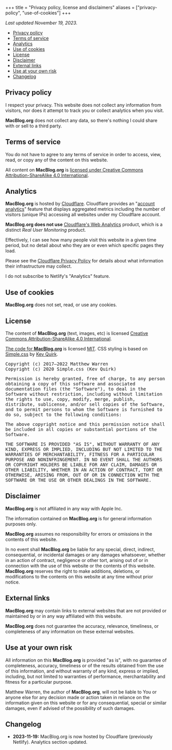 +++
title = "Privacy policy, license and disclaimers"
aliases = ["privacy-policy", "use-of-cookies"]
+++

_Last updated November 19, 2023._

- [Privacy policy](#privacy-policy)
- [Terms of service](#terms-of-service)
- [Analytics](#analytics)
- [Use of cookies](#use-of-cookies)
- [License](#license)
- [Disclaimer](#disclaimer)
- [External links](#external-links)
- [Use at your own risk](#use-at-your-own-risk)
- [Changelog](#changelog)

## Privacy policy

I respect your privacy. This website does not collect any information from
visitors, nor does it attempt to track you or collect analytics when you visit.

**MacBlog.org** does not collect any data, so there's nothing I could share with
or sell to a third party.

## Terms of service

You do not have to agree to any terms of service in order to access, view, read,
or copy any of the content on this website.

All content on **MacBlog.org** is [licensed under Creative Commons
Attribution-ShareAlike 4.0 International](#license).

## Analytics

**MacBlog.org** is hosted by [Cloudflare][cloudflare]. Cloudflare provides an
"[account analytics][cfanalytics]" feature that displays aggregated metrics
including the number of visitors (unique IPs) accessing all websites under my
Cloudflare account.

**MacBlog.org does not use** [Cloudflare's Web Analytics][cfwa] product, which
is a distinct _Real User Monitoring_ product.

Effectively, I can see how many people visit this website in a given time
period, but no detail about who they are or even which specific pages they load.

Please see the
[Cloudflare Privacy Policy][cfpp] for details about what information their
infrastructure may collect.

I do not subscribe to Netlify's "Analytics" feature.

## Use of cookies

**MacBlog.org** does not set, read, or use any cookies.

## License

The content of **MacBlog.org** (text, images, etc) is licensed
[Creative Commons Attribution-ShareAlike 4.0 International][ccbysa].

[The code for **MacBlog.org**][git] is licensed [MIT][mit]. CSS styling is based
on [Simple.css][simple] by [Kev Quirk][kev].

<tt>Copyright (c) 2017–2022 Matthew Warren<br>
Copyright (c) 2020 Simple.css (Kev Quirk)

Permission is hereby granted, free of charge, to any person obtaining a copy of
this software and associated documentation files (the "Software"), to deal in
the Software without restriction, including without limitation the rights to
use, copy, modify, merge, publish, distribute, sublicense, and/or sell copies of
the Software, and to permit persons to whom the Software is furnished to do so,
subject to the following conditions:

The above copyright notice and this permission notice shall be included in all
copies or substantial portions of the Software.

THE SOFTWARE IS PROVIDED "AS IS", WITHOUT WARRANTY OF ANY KIND, EXPRESS OR
IMPLIED, INCLUDING BUT NOT LIMITED TO THE WARRANTIES OF MERCHANTABILITY, FITNESS
FOR A PARTICULAR PURPOSE AND NONINFRINGEMENT. IN NO EVENT SHALL THE AUTHORS OR
COPYRIGHT HOLDERS BE LIABLE FOR ANY CLAIM, DAMAGES OR OTHER LIABILITY, WHETHER
IN AN ACTION OF CONTRACT, TORT OR OTHERWISE, ARISING FROM, OUT OF OR IN
CONNECTION WITH THE SOFTWARE OR THE USE OR OTHER DEALINGS IN THE SOFTWARE.
</tt>

## Disclaimer

**MacBlog.org** is not affiliated in any way with Apple Inc.

The information contained on **MacBlog.org** is for general information purposes
only.

**MacBlog.org** assumes no responsibility for errors or omissions in the
contents of this website.

In no event shall **MacBlog.org** be liable for any special, direct, indirect,
consequential, or incidental damages or any damages whatsoever, whether in an
action of contract, negligence or other tort, arising out of or in connection
with the use of this website or the contents of this website. **MacBlog.org**
reserves the right to make additions, deletions, or modifications to the
contents on this website at any time without prior notice.

## External links

**MacBlog.org** may contain links to external websites that are not provided or
maintained by or in any way affiliated with this website.

**MacBlog.org** does not guarantee the accuracy, relevance, timeliness, or
completeness of any information on these external websites.

## Use at your own risk

All information on this **MacBlog.org** is provided "as is", with no guarantee
of completeness, accuracy, timeliness or of the results obtained from the use of
this information, and without warranty of any kind, express or implied,
including, but not limited to warranties of performance, merchantability and
fitness for a particular purpose.

Matthew Warren, the author of **MacBlog.org**, will not be liable to You or
anyone else for any decision made or action taken in reliance on the information
given on this website or for any consequential, special or similar damages, even
if advised of the possibility of such damages.

## Changelog

- **2023-11-19:** MacBlog.org is now hosted by Cloudflare (previously Netlify).
  Analytics section updated.


[cloudflare]: <https://pages.cloudflare.com>
[cfpp]: <https://www.cloudflare.com/privacypolicy/>
[ccbysa]: <https://creativecommons.org/licenses/by-sa/4.0/>
[git]: <https://github.com/haircut/macblog>
[mit]: <https://opensource.org/licenses/MIT>
[simple]: <https://simplecss.org>
[kev]: <https://kevq.uk>
[cfanalytics]: <https://developers.cloudflare.com/analytics/account-and-zone-analytics/account-analytics/>
[cfwa]: <https://developers.cloudflare.com/analytics/web-analytics/>
